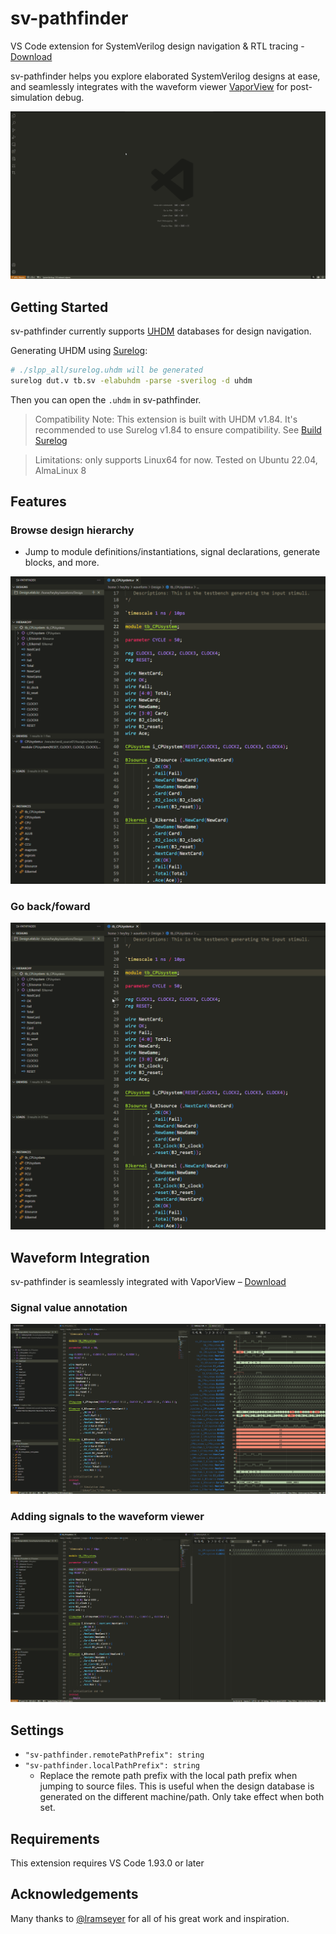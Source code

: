 # sv-pathfinder

VS Code extension for SystemVerilog design navigation & RTL tracing - [Download](https://marketplace.visualstudio.com/items?itemName=heyfey.sv-pathfinder)

sv-pathfinder helps you explore elaborated SystemVerilog designs at ease, and seamlessly integrates with the waveform viewer [VaporView](https://github.com/Lramseyer/vaporview) for post-simulation debug.

![](https://github.com/heyfey/sv-pathfinder/blob/main/readme_assets/overview.gif?raw=true)

## Getting Started

sv-pathfinder currently supports [UHDM](https://github.com/chipsalliance/UHDM) databases for design navigation.

Generating UHDM using [Surelog](https://github.com/chipsalliance/Surelog):
```bash
# ./slpp_all/surelog.uhdm will be generated
surelog dut.v tb.sv -elabuhdm -parse -sverilog -d uhdm
```

Then you can open the `.uhdm` in sv-pathfinder.

> Compatibility Note: This extension is built with UHDM v1.84. It's recommended to use Surelog v1.84 to ensure compatibility. See [Build Surelog](https://github.com/heyfey/sv-pathfinder/blob/main/BUILD_SURELOG.md)

> Limitations: only supports Linux64 for now. Tested on Ubuntu 22.04, AlmaLinux 8

## Features

### Browse design hierarchy

- Jump to module definitions/instantiations, signal declarations, generate blocks, and more.

![](https://github.com/heyfey/sv-pathfinder/blob/main/readme_assets/browse.gif?raw=true)

### Go back/foward

![](https://github.com/heyfey/sv-pathfinder/blob/main/readme_assets/goback.gif?raw=true)

## Waveform Integration

sv-pathfinder is seamlessly integrated with VaporView – [Download](https://marketplace.visualstudio.com/items?itemName=lramseyer.vaporview)

### Signal value annotation

![](https://github.com/heyfey/sv-pathfinder/blob/main/readme_assets/value_annotation.gif?raw=true)


### Adding signals to the waveform viewer

![](https://github.com/heyfey/sv-pathfinder/blob/main/readme_assets/add_to_waveform.gif?raw=true)

## Settings

- `"sv-pathfinder.remotePathPrefix": string`
- `"sv-pathfinder.localPathPrefix": string`
    - Replace the remote path prefix with the local path prefix when jumping to source files. This is useful when the design database is generated on the different machine/path. Only take effect when both set.

## Requirements

This extension requires VS Code 1.93.0 or later

## Acknowledgements

Many thanks to [@lramseyer](https://github.com/Lramseyer) for all of his great work and inspiration.
